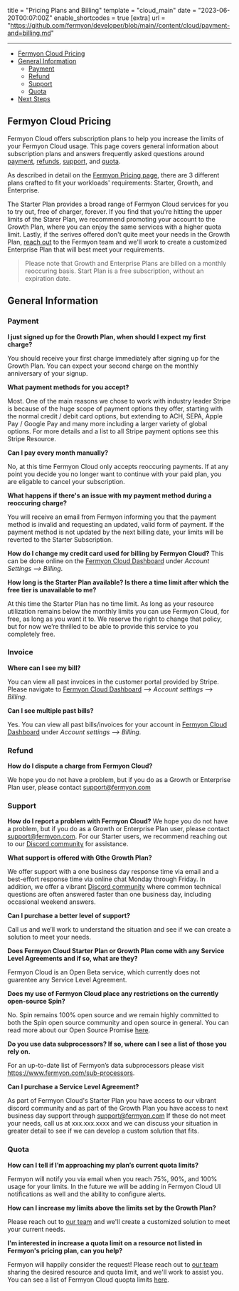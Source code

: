 title = "Pricing Plans and Billing"
template = "cloud_main"
date = "2023-06-20T00:07:00Z"
enable_shortcodes = true
[extra]
url = "https://github.com/fermyon/developer/blob/main//content/cloud/payment-and=billing.md"

---
- [Fermyon Cloud Pricing](#fermyon-cloud-pricing)
- [General Information](#general-information)
  - [Payment](#payment)
  - [Refund](#refund)
  - [Support](#support)
  - [Quota](#quota) 
- [Next Steps](#next-steps)

## Fermyon Cloud Pricing
Fermyon Cloud offers subscription plans to help you increase the limits of your Fermyon Cloud usage. This page covers general information about subscription plans and answers frequently asked questions around [payment](#payment), [refunds](#refund), [support](#support), and [quota](#quota).

As described in detail on the [Fermyon Pricing page](fermyon.com/pricing), there are 3 different plans crafted to fit your workloads' requirements: Starter, Growth, and Enterprise. 

The Starter Plan provides a broad range of Fermyon Cloud services for you to try out, free of charger, forever. If you find that you're hitting the upper limits of the Starer Plan, we recommend promoting your account to the Growth Plan, where you can enjoy the same services with a higher quota limit. Lastly, if the serives offered don't quite meet your needs in the Growth Plan, [reach out](mailto:sales@fermyon.com) to the Fermyon team and we'll work to create a customized Enterprise Plan that will best meet your requirements. 

> Please note that Growth and Enterprise Plans are billed on a monthly reoccuring basis. Start Plan is a free subscription, without an expiration date. 

## General Information

### Payment

**I just signed up for the Growth Plan, when should I expect my first charge?**

You should receive your first charge immediately after signing up for the Growth Plan. You can expect your second charge on the monthly anniversary of your signup.

**What payment methods for you accept?**

Most. One of the main reasons we chose to work with industry leader Stripe is because of the huge scope of payment options they offer, starting with the normal credit / debit card options, but extending to ACH, SEPA, Apple Pay / Google Pay and many more including a larger variety of global options. For more details and a list to all Stripe payment options see this Stripe Resource. 

**Can I pay every month manually?**

No, at this time Fermyon Cloud only accepts reoccuring payments. If at any point you decide you no longer want to continue with your paid plan, you are eligable to cancel your subscription. 

**What happens if there's an issue with my payment method during a reoccuring charge?**

You will receive an email from Fermyon informing you that the payment method is invalid and requesting an updated, valid form of payment. If the payment method is not updated by the next billing date, your limits will be reverted to the Starter Subscription.

**How do I change my credit card used for billing by Fermyon Cloud?**
This can be done online on the [Fermyon Cloud Dashboard](cloud.fermyon.com) under _Account Settings --> Billing_. 


**How long is the Starter Plan available? Is there a time limit after which the free tier is unavailable to me?**

At this time the Starter Plan has no time limit. As long as your resource utilization remains below the monthly limits you can use Fermyon Cloud, for free, as long as you want it to. We reserve the right to change that policy, but for now we’re thrilled to be able to provide this service to you completely free.

### Invoice 

**Where can I see my bill?**

You can view all past invoices in the customer portal provided by Stripe. Please navigate to [Fermyon Cloud Dashboard](https://cloud.fermyon.com) _—> Account settings —> Billing_.

**Can I see multiple past bills?**

Yes. You can view all past bills/invoices for your account in 
[Fermyon Cloud Dashboard](https://cloud.fermyon.com) under _Account settings —> Billing_.

### Refund

**How do I dispute a charge from Fermyon Cloud?**

We hope you do not have a problem, but if you do as a Growth or Enterprise Plan user, please contact [support@fermyon.com](mailto:support@fermyon.com)

### Support

**How do I report a problem with Fermyon Cloud?**
We hope you do not have a problem, but if you do as a Growth or Enterprise Plan user, please contact [support@fermyon.com](mailto:support@fermyon.com). For our Starter users, we recommend reaching out to our [Discord community](https://discord.gg/AAFNfS7NGf) for assistance. 

**What support is offered with Gthe Growth Plan?**

We offer support with a one business day response time via email and a best-effort response time via online chat Monday through Friday. In addition, we offer a vibrant [Discord community](https://discord.gg/AAFNfS7NGf) where common technical questions are often answered faster than one business day, including occasional weekend answers.

**Can I purchase a better level of support?**

Call us and we’ll work to understand the situation and see if we can create a solution to meet your needs.


**Does Fermyon Cloud Starter Plan or Growth Plan come with any Service Level Agreements and if so, what are they?**

Fermyon Cloud is an Open Beta service, which currently does not guarentee any Service Level Agreement. 

**Does my use of Fermyon Cloud place any restrictions on the currently open-source Spin?**

No. Spin remains 100% open source and we remain highly committed to both the Spin open source community and open source in general. You can read more about our Open Source Promise [here](https://www.fermyon.com/open-source-promise).

**Do you use data subprocessors? If so, where can I see a list of those you rely on.**

For an up-to-date list of Fermyon’s data subprocessors please visit https://www.fermyon.com/sub-processors.

**Can I purchase a Service Level Agreement?**

As part of Fermyon Cloud's Starter Plan you have access to our vibrant discord community and as part of the Growth Plan you have access to next business day support through [support@fermyon.com](mailto:support@fermyon.com)
If these do not meet your needs, call us at xxx.xxx.xxxx and we can discuss your situation in greater detail to see if we can develop a custom solution that fits.

### Quota

**How can I tell if I’m approaching my plan’s current quota limits?**

Fermyon will notify you via email when you reach 75%, 90%, and 100% usage for your limits. In the future we will be adding in Fermyon Cloud UI notifications as well and the ability to configure alerts.

**How can I increase my limits above the limits set by the Growth Plan?**

Please reach out to [our team](mailto:sales@fermyon.com) and we'll create a customized solution to meet your current needs. 

**I'm interested in increase a quota limit on a resource not listed in Fermyon's pricing plan, can you help?**

Fermyon will happily consider the request! Please reach out to [our team](mailto:sales@fermyon.com) sharing the desired resource and quota limit, and we'll work to assist you. You can see a list of Fermyon Cloud quopta limits [here](https://developer.fermyon.com/cloud/faq#quota-limits).